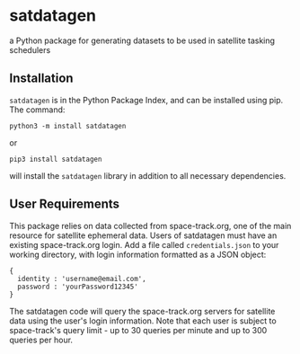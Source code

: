 # satdatagen
a Python package for generating datasets to be used in satellite tasking schedulers

## Installation
`satdatagen` is in the Python Package Index, and can be installed using pip. The command:

`python3 -m install satdatagen`

or

`pip3 install satdatagen`

will install the `satdatagen` library in addition to all necessary dependencies.

## User Requirements
This package relies on data collected from space-track.org, one of the main resource for satellite ephemeral data. Users of satdatagen must have an existing space-track.org login. Add a file called `credentials.json` to your working directory, with login information formatted as a JSON object:

```
{
  identity : 'username@email.com',
  password : 'yourPassword12345'
}
```

The satdatagen code will query the space-track.org servers for satellite data using the user's login information.  Note that each user is subject to space-track's query limit - up to 30 queries per minute and up to 300 queries per hour.  
